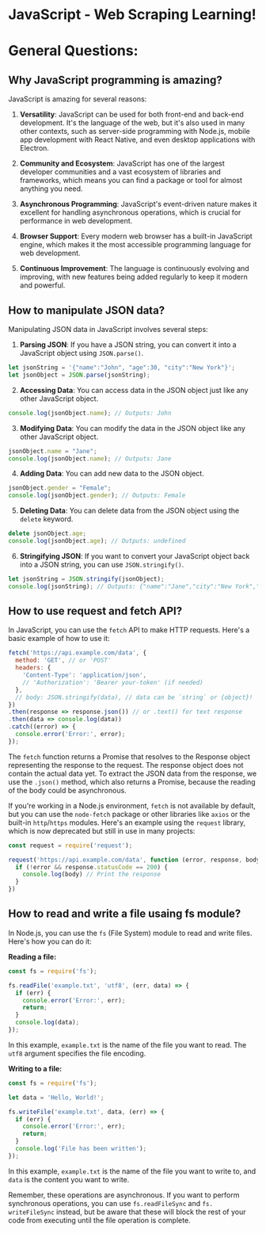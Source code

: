 # JavaScript - Web Scraping Learning!




# General Questions:




## Why JavaScript programming is amazing?
JavaScript is amazing for several reasons:

1. **Versatility**: JavaScript can be used for both front-end and back-end development. It's the language of the web, but it's also
used in many other contexts, such as server-side programming with Node.js, mobile app development with React Native, and even desktop
applications with Electron.

2. **Community and Ecosystem**: JavaScript has one of the largest developer communities and a vast ecosystem of libraries and
frameworks, which means you can find a package or tool for almost anything you need.

3. **Asynchronous Programming**: JavaScript's event-driven nature makes it excellent for handling asynchronous operations, which is
crucial for performance in web development.

4. **Browser Support**: Every modern web browser has a built-in JavaScript engine, which makes it the most accessible programming
language for web development.

5. **Continuous Improvement**: The language is continuously evolving and improving, with new features being added regularly to keep it
modern and powerful.




## How to manipulate JSON data?
Manipulating JSON data in JavaScript involves several steps:

1. **Parsing JSON**: If you have a JSON string, you can convert it into a JavaScript object using `JSON.parse()`.

```javascript
let jsonString = '{"name":"John", "age":30, "city":"New York"}';
let jsonObject = JSON.parse(jsonString);
```

2. **Accessing Data**: You can access data in the JSON object just like any other JavaScript object.

```javascript
console.log(jsonObject.name); // Outputs: John
```

3. **Modifying Data**: You can modify the data in the JSON object like any other JavaScript object.

```javascript
jsonObject.name = "Jane";
console.log(jsonObject.name); // Outputs: Jane
```

4. **Adding Data**: You can add new data to the JSON object.

```javascript
jsonObject.gender = "Female";
console.log(jsonObject.gender); // Outputs: Female
```

5. **Deleting Data**: You can delete data from the JSON object using the `delete` keyword.

```javascript
delete jsonObject.age;
console.log(jsonObject.age); // Outputs: undefined
```

6. **Stringifying JSON**: If you want to convert your JavaScript object back into a JSON string, you can use `JSON.stringify()`.

```javascript
let jsonString = JSON.stringify(jsonObject);
console.log(jsonString); // Outputs: {"name":"Jane","city":"New York","gender":"Female"}
```




## How to use request and fetch API?
In JavaScript, you can use the `fetch` API to make HTTP requests. Here's a basic example of how to use it:

```javascript
fetch('https://api.example.com/data', {
  method: 'GET', // or 'POST'
  headers: {
    'Content-Type': 'application/json',
    // 'Authorization': 'Bearer your-token' (if needed)
  },
  // body: JSON.stringify(data), // data can be `string` or {object}!
})
.then(response => response.json()) // or .text() for text response
.then(data => console.log(data))
.catch((error) => {
  console.error('Error:', error);
});
```

The `fetch` function returns a Promise that resolves to the Response object representing the response to the request. The response
object does not contain the actual data yet. To extract the JSON data from the response, we use the `.json()` method, which also
returns a Promise, because the reading of the body could be asynchronous.

If you're working in a Node.js environment, `fetch` is not available by default, but you can use the `node-fetch` package or other
libraries like `axios` or the built-in `http`/`https` modules. Here's an example using the `request` library, which is now deprecated
but still in use in many projects:

```javascript
const request = require('request');

request('https://api.example.com/data', function (error, response, body) {
  if (!error && response.statusCode == 200) {
    console.log(body) // Print the response
  }
})
```




## How to read and write a file usaing fs module?
In Node.js, you can use the `fs` (File System) module to read and write files. Here's how you can do it:

**Reading a file:**

```javascript
const fs = require('fs');

fs.readFile('example.txt', 'utf8', (err, data) => {
  if (err) {
    console.error('Error:', err);
    return;
  }
  console.log(data);
});
```

In this example, `example.txt` is the name of the file you want to read. The `utf8` argument specifies the file encoding.

**Writing to a file:**

```javascript
const fs = require('fs');

let data = 'Hello, World!';

fs.writeFile('example.txt', data, (err) => {
  if (err) {
    console.error('Error:', err);
    return;
  }
  console.log('File has been written');
});
```

In this example, `example.txt` is the name of the file you want to write to, and `data` is the content you want to write.

Remember, these operations are asynchronous. If you want to perform synchronous operations, you can use `fs.readFileSync` and `fs.
writeFileSync` instead, but be aware that these will block the rest of your code from executing until the file operation is complete.

